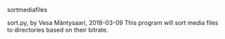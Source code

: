sortmediafiles

sort.py, by Vesa Mäntysaari, 2018-03-09
This program will sort media files to directories based on their bitrate.
